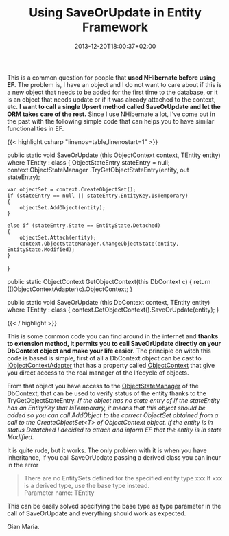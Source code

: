 ﻿---
title: "Using SaveOrUpdate in Entity Framework"
description: ""
date: 2013-12-20T18:00:37+02:00
draft: false
tags: [EF5,Nhibernate]
categories: [Entity Framework]
---
This is a common question for people that **used NHibernate before using EF**. The problem is, I have an object and I do not want to care about if this is a new object that needs to be added for the first time to the database, or it is an object that needs update or if it was already attached to the context, etc.  **I want to call a single Upsert method called SaveOrUpdate and let the ORM takes care of the rest.** Since I use NHibernate a lot, I’ve come out in the past with the following simple code that can helps you to have similar functionalities in EF.

{{< highlight csharp "linenos=table,linenostart=1" >}}


public static void SaveOrUpdate
    (this ObjectContext context, TEntity entity)
    where TEntity : class
{
    ObjectStateEntry stateEntry = null;
    context.ObjectStateManager
       .TryGetObjectStateEntry(entity, out stateEntry);

    var objectSet = context.CreateObjectSet();
    if (stateEntry == null || stateEntry.EntityKey.IsTemporary)
    {
        objectSet.AddObject(entity);
    }

    else if (stateEntry.State == EntityState.Detached)
    {
        objectSet.Attach(entity);
        context.ObjectStateManager.ChangeObjectState(entity, EntityState.Modified);
    }
}

public static ObjectContext GetObjectContext(this DbContext c)
{
    return ((IObjectContextAdapter)c).ObjectContext;
}

public static void SaveOrUpdate
    (this DbContext context, TEntity entity)
    where TEntity : class 
{
    context.GetObjectContext().SaveOrUpdate(entity);
}

{{< / highlight >}}

This is some common code you can find around in the internet and  **thanks to extension method, it permits you to call SaveOrUpdate directly on your DbContext object and make your life easier**. The principle on witch this code is based is simple, first of all a DbContext object can be cast to [IObjectContextAdapter](http://msdn.microsoft.com/en-us/library/system.data.entity.infrastructure.iobjectcontextadapter%28v=vs.113%29.aspx) that has a property called [ObjectContext](http://msdn.microsoft.com/en-us/library/system.data.objects.objectcontext%28v=vs.110%29.aspx) that give you direct access to the real manager of the lifecycle of objects.

From that object you have access to the [ObjectStateManager](http://msdn.microsoft.com/en-us/library/system.data.objects.objectcontext.objectstatemanager%28v=vs.110%29.aspx) of the DbContext, that can be used to verify status of the entity thanks to the TryGetObjectStateEntry. *If the object has no state entry of if the stateEntity has an EntityKey that IsTemporary, it means that this object should be added so you can call AddObject to the correct ObjectSet obtained from a call to the CreateObjectSet&lt;T&gt; of ObjectContext object. If the entity is in status Detatched I decided to attach and inform EF that the entity is in state Modified.*

It is quite rude, but it works. The only problem with it is when you have inheritance, if you call SaveOrUpdate passing a derived class you can incur in the error

> There are no EntitySets defined for the specified entity type xxx If xxx is a derived type, use the base type instead.  
>  Parameter name: TEntity

This can be easily solved specifying the base type as type parameter in the call of SaveOrUpdate and everything should work as expected.

Gian Maria.
